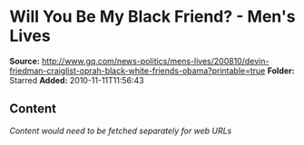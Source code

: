 # Will You Be My Black Friend? - Men's Lives

**Source:** http://www.gq.com/news-politics/mens-lives/200810/devin-friedman-craiglist-oprah-black-white-friends-obama?printable=true
**Folder:** Starred
**Added:** 2010-11-11T11:56:43




## Content
*Content would need to be fetched separately for web URLs*

